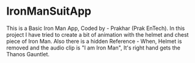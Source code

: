 # IronManSuitApp
This is a Basic Iron Man App, Coded by - Prakhar (Prak EnTech).
In this project I have tried to create a bit of animation with the helmet and chest piece of Iron Man.
Also there is a hidden Reference - When, Helmet is removed and the audio clip is "I am Iron Man", It's right hand gets the Thanos Gauntlet.
